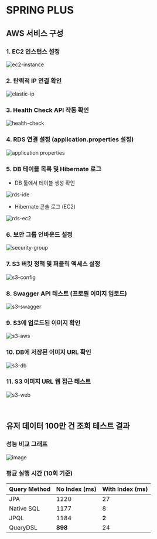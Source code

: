 # SPRING PLUS
## AWS 서비스 구성

### 1. EC2 인스턴스 설정
![ec2-instance](https://github.com/user-attachments/assets/fa715758-11f3-46f1-9c5e-4bf246273c24)

### 2. 탄력적 IP 연결 확인
![elastic-ip](https://github.com/user-attachments/assets/ad772bab-e02d-4ff0-a2b7-a597c75b19cd)

### 3. Health Check API 작동 확인
![health-check](https://github.com/user-attachments/assets/b0fad392-512f-4aa6-b606-62da6f5c5c12)

### 4. RDS 연결 설정 (application.properties 설정)
![application properties](https://github.com/user-attachments/assets/0fc752ed-6f82-43a3-9556-d5360403e7e2)

### 5. DB 테이블 목록 및 Hibernate 로그

* DB 툴에서 테이블 생성 확인
  
![rds-ide](https://github.com/user-attachments/assets/890ae7a6-9751-4d27-84ca-feafb9ff48f0)

* Hibernate 콘솔 로그 (EC2)
  
![rds-ec2](https://github.com/user-attachments/assets/4a3ed8fe-71a6-4645-aa4a-c6807b3d8892)

### 6. 보안 그룹 인바운드 설정
![security-group](https://github.com/user-attachments/assets/022deadd-4153-4950-8b77-70bee23f0cd3)

### 7. S3 버킷 정책 및 퍼블릭 엑세스 설정
![s3-config](https://github.com/user-attachments/assets/9c700e48-5c2e-4ae1-a96d-4397fac92795)

### 8. Swagger API 테스트 (프로필 이미지 업로드)
![s3-swagger](https://github.com/user-attachments/assets/3a3c1441-a5bd-4f03-a4a1-85c16d8d52ef)

### 9. S3에 업로드된 이미지 확인
![s3-aws](https://github.com/user-attachments/assets/9e8eaaab-fb2b-4ca0-9643-b0f3597bb8be)

### 10. DB에 저장된 이미지 URL 확인
![s3-db](https://github.com/user-attachments/assets/612bea5f-ff60-487d-9f96-8b0ef988c076)

### 11. S3 이미지 URL 웹 접근 테스트
![s3-web](https://github.com/user-attachments/assets/74eb8377-2c71-4893-ab2e-fa9720a9f382)

<br>

## 유저 데이터 100만 건 조회 테스트 결과

### 성능 비교 그래프
![image](https://github.com/user-attachments/assets/95c08a37-d6f3-4184-afc9-346bbb496054)

### 평균 실행 시간 (10회 기준)
| Query Method | No Index (ms) | With Index (ms) |
|--------------|---------------|-----------------|
| JPA          | 1220          | 27              |
| Native SQL   | 1177          | 8               |
| JPQL         | 1184          | **2**           |
| QueryDSL     | **898**       | 24              |

